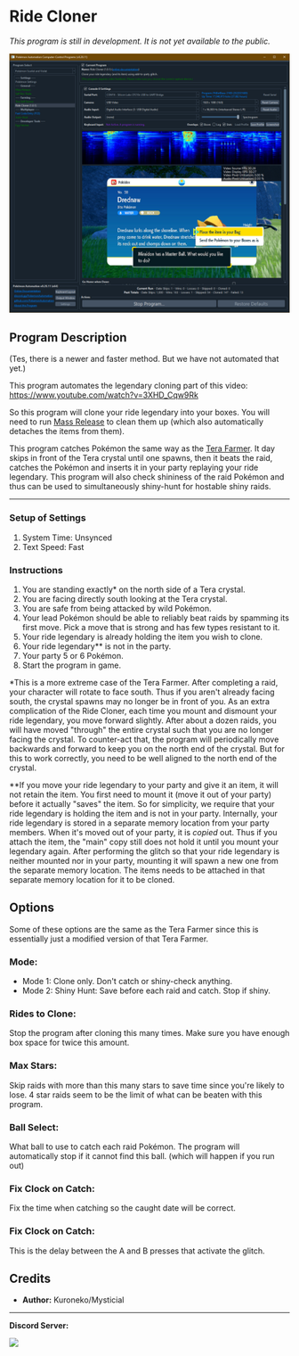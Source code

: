 # Ride Cloner

*This program is still in development. It is not yet available to the public.*

<img src="images/RideCloner-0.png">

## Program Description

(Tes, there is a newer and faster method. But we have not automated that yet.)

This program automates the legendary cloning part of this video: https://www.youtube.com/watch?v=3XHD_Cqw9Rk

So this program will clone your ride legendary into your boxes. You will need to run [Mass Release](MassRelease.md) to clean them up (which also automatically detaches the items from them).

This program catches Pokémon the same way as the [Tera Farmer](TeraSelfFarmer.md). It day skips in front of the Tera crystal until one spawns, then it beats the raid, catches the Pokémon and inserts it in your party replaying your ride legendary. This program will also check shininess of the raid Pokémon and thus can be used to simultaneously shiny-hunt for hostable shiny raids.


---

### Setup of Settings

1. System Time: Unsynced
2. Text Speed: Fast

### Instructions

1. You are standing exactly* on the north side of a Tera crystal.
2. You are facing directly south looking at the Tera crystal.
3. You are safe from being attacked by wild Pokémon.
4. Your lead Pokémon should be able to reliably beat raids by spamming its first move. Pick a move that is strong and has few types resistant to it.
5. Your ride legendary is already holding the item you wish to clone.
6. Your ride legendary** is not in the party.
7. Your party 5 or 6 Pokémon.
8. Start the program in game.

*This is a more extreme case of the Tera Farmer. After completing a raid, your character will rotate to face south. Thus if you aren't already facing south, the crystal spawns may no longer be in front of you. As an extra complication of the Ride Cloner, each time you mount and dismount your ride legendary, you move forward slightly. After about a dozen raids, you will have moved "through" the entire crystal such that you are no longer facing the crystal. To counter-act that, the program will periodically move backwards and forward to keep you on the north end of the crystal. But for this to work correctly, you need to be well aligned to the north end of the crystal.

**If you move your ride legendary to your party and give it an item, it will not retain the item. You first need to mount it (move it out of your party) before it actually "saves" the item. So for simplicity, we require that your ride legendary is holding the item and is not in your party. Internally, your ride legendary is stored in a separate memory location from your party members. When it's moved out of your party, it is *copied* out. Thus if you attach the item, the "main" copy still does not hold it until you mount your legendary again. After performing the glitch so that your ride legendary is neither mounted nor in your party, mounting it will spawn a new one from the separate memory location. The items needs to be attached in that separate memory location for it to be cloned.



## Options

Some of these options are the same as the Tera Farmer since this is essentially just a modified version of that Tera Farmer.


### Mode:

- Mode 1: Clone only. Don't catch or shiny-check anything.
- Mode 2: Shiny Hunt: Save before each raid and catch. Stop if shiny.


### Rides to Clone:

Stop the program after cloning this many times. Make sure you have enough box space for twice this amount.

### Max Stars:

Skip raids with more than this many stars to save time since you're likely to lose. 4 star raids seem to be the limit of what can be beaten with this program.


### Ball Select:

What ball to use to catch each raid Pokémon. The program will automatically stop if it cannot find this ball. (which will happen if you run out)


### Fix Clock on Catch:

Fix the time when catching so the caught date will be correct.


### Fix Clock on Catch:

This is the delay between the A and B presses that activate the glitch.


## Credits

- **Author:** Kuroneko/Mysticial

<hr>

**Discord Server:** 

[<img src="https://canary.discordapp.com/api/guilds/695809740428673034/widget.png?style=banner2">](https://discord.gg/cQ4gWxN)





